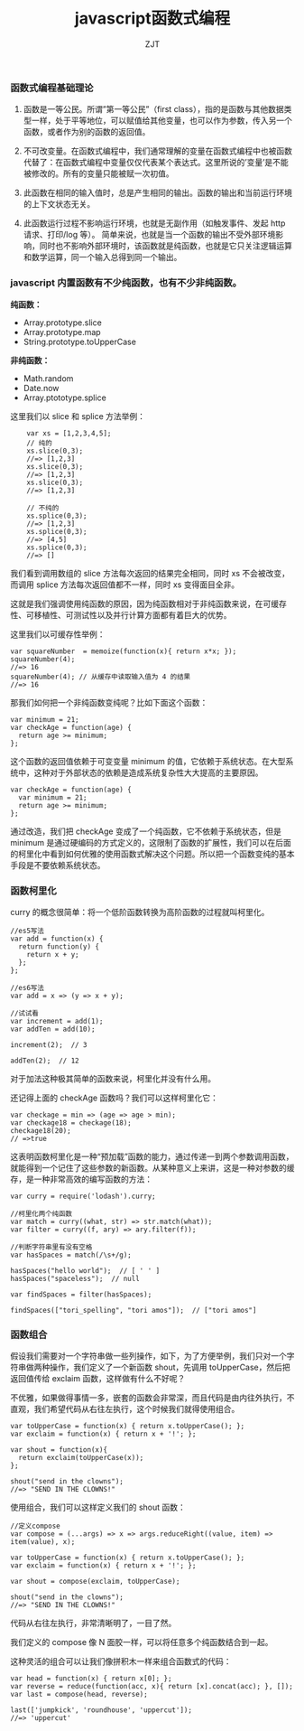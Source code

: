 ﻿---
layout: post
title: "javascript函数式编程"
subtitle: ""
author: "ZJT"
header-style: text
tags:
  - js
---

### 函数式编程基础理论

1. 函数是一等公民。所谓”第一等公民”（first class），指的是函数与其他数据类型一样，处于平等地位，可以赋值给其他变量，也可以作为参数，传入另一个函数，或者作为别的函数的返回值。

2. 不可改变量。在函数式编程中，我们通常理解的变量在函数式编程中也被函数代替了：在函数式编程中变量仅仅代表某个表达式。这里所说的’变量’是不能被修改的。所有的变量只能被赋一次初值。

3. 此函数在相同的输入值时，总是产生相同的输出。函数的输出和当前运行环境的上下文状态无关。

4. 此函数运行过程不影响运行环境，也就是无副作用（如触发事件、发起 http 请求、打印/log 等）。
   简单来说，也就是当一个函数的输出不受外部环境影响，同时也不影响外部环境时，该函数就是纯函数，也就是它只关注逻辑运算和数学运算，同一个输入总得到同一个输出。

### javascript 内置函数有不少纯函数，也有不少非纯函数。

**纯函数：**

- Array.prototype.slice
- Array.prototype.map
- String.prototype.toUpperCase

**非纯函数：**

- Math.random
- Date.now
- Array.ptototype.splice

这里我们以 slice 和 splice 方法举例：

```
    var xs = [1,2,3,4,5];
    // 纯的
    xs.slice(0,3);
    //=> [1,2,3]
    xs.slice(0,3);
    //=> [1,2,3]
    xs.slice(0,3);
    //=> [1,2,3]

    // 不纯的
    xs.splice(0,3);
    //=> [1,2,3]
    xs.splice(0,3);
    //=> [4,5]
    xs.splice(0,3);
    //=> []
```

我们看到调用数组的 slice 方法每次返回的结果完全相同，同时 xs 不会被改变，而调用 splice 方法每次返回值都不一样，同时 xs 变得面目全非。

这就是我们强调使用纯函数的原因，因为纯函数相对于非纯函数来说，在可缓存性、可移植性、可测试性以及并行计算方面都有着巨大的优势。

这里我们以可缓存性举例：

```
var squareNumber  = memoize(function(x){ return x*x; });
squareNumber(4);
//=> 16
squareNumber(4); // 从缓存中读取输入值为 4 的结果
//=> 16
```

那我们如何把一个非纯函数变纯呢？比如下面这个函数：

```
var minimum = 21;
var checkAge = function(age) {
  return age >= minimum;
};
```

这个函数的返回值依赖于可变变量 minimum 的值，它依赖于系统状态。在大型系统中，这种对于外部状态的依赖是造成系统复杂性大大提高的主要原因。

```
var checkAge = function(age) {
  var minimum = 21;
  return age >= minimum;
};
```

通过改造，我们把 checkAge 变成了一个纯函数，它不依赖于系统状态，但是 minimum 是通过硬编码的方式定义的，这限制了函数的扩展性，我们可以在后面的柯里化中看到如何优雅的使用函数式解决这个问题。所以把一个函数变纯的基本手段是不要依赖系统状态。

### 函数柯里化

curry 的概念很简单：将一个低阶函数转换为高阶函数的过程就叫柯里化。

```
//es5写法
var add = function(x) {
  return function(y) {
    return x + y;
  };
};

//es6写法
var add = x => (y => x + y);

//试试看
var increment = add(1);
var addTen = add(10);

increment(2);  // 3

addTen(2);  // 12
```

对于加法这种极其简单的函数来说，柯里化并没有什么用。

还记得上面的 checkAge 函数吗？我们可以这样柯里化它：

```
var checkage = min => (age => age > min);
var checkage18 = checkage(18);
checkage18(20);
// =>true
```

这表明函数柯里化是一种“预加载”函数的能力，通过传递一到两个参数调用函数，就能得到一个记住了这些参数的新函数。从某种意义上来讲，这是一种对参数的缓存，是一种非常高效的编写函数的方法：

```
var curry = require('lodash').curry;

//柯里化两个纯函数
var match = curry((what, str) => str.match(what));
var filter = curry((f, ary) => ary.filter(f));

//判断字符串里有没有空格
var hasSpaces = match(/\s+/g);

hasSpaces("hello world");  // [ ' ' ]
hasSpaces("spaceless");  // null

var findSpaces = filter(hasSpaces);

findSpaces(["tori_spelling", "tori amos"]);  // ["tori amos"]
```

### 函数组合

假设我们需要对一个字符串做一些列操作，如下，为了方便举例，我们只对一个字符串做两种操作，我们定义了一个新函数 shout，先调用 toUpperCase，然后把返回值传给 exclaim 函数，这样做有什么不好呢？

不优雅，如果做得事情一多，嵌套的函数会非常深，而且代码是由内往外执行，不直观，我们希望代码从右往左执行，这个时候我们就得使用组合。

```
var toUpperCase = function(x) { return x.toUpperCase(); };
var exclaim = function(x) { return x + '!'; };

var shout = function(x){
  return exclaim(toUpperCase(x));
};

shout("send in the clowns");
//=> "SEND IN THE CLOWNS!"
```

使用组合，我们可以这样定义我们的 shout 函数：

```
//定义compose
var compose = (...args) => x => args.reduceRight((value, item) => item(value), x);

var toUpperCase = function(x) { return x.toUpperCase(); };
var exclaim = function(x) { return x + '!'; };

var shout = compose(exclaim, toUpperCase);

shout("send in the clowns");
//=> "SEND IN THE CLOWNS!"
```

代码从右往左执行，非常清晰明了，一目了然。

我们定义的 compose 像 N 面胶一样，可以将任意多个纯函数结合到一起。

这种灵活的组合可以让我们像拼积木一样来组合函数式的代码：

```
var head = function(x) { return x[0]; };
var reverse = reduce(function(acc, x){ return [x].concat(acc); }, []);
var last = compose(head, reverse);

last(['jumpkick', 'roundhouse', 'uppercut']);
//=> 'uppercut'
```
